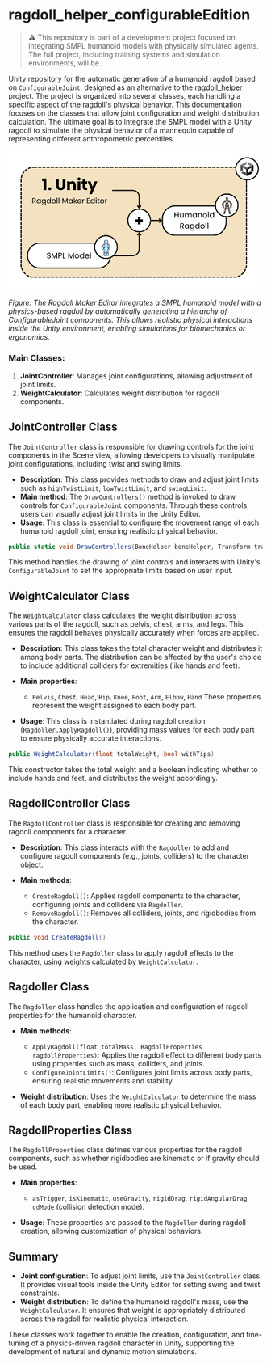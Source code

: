 # ragdoll_helper_configurableEdition

> ⚠️ This repository is part of a development project focused on integrating SMPL humanoid models with physically simulated agents. The full project, including training systems and simulation environments, will be.

Unity repository for the automatic generation of a humanoid ragdoll based on `ConfigurableJoint`, designed as an alternative to the [ragdoll\_helper](https://github.com/StasClick/ragdoll_helper?tab=License-1-ov-file) project. The project is organized into several classes, each handling a specific aspect of the ragdoll's physical behavior. This documentation focuses on the classes that allow joint configuration and weight distribution calculation. The ultimate goal is to integrate the SMPL model with a Unity ragdoll to simulate the physical behavior of a mannequin capable of representing different anthropometric percentiles.


<p align="center">
  <img src="img/integrazioneRagdollSmpl.png" alt="SMPL Model Integration" width="600"/>
</p>

*Figure: The Ragdoll Maker Editor integrates a SMPL humanoid model with a physics-based ragdoll by automatically generating a hierarchy of ConfigurableJoint components. This allows realistic physical interactions inside the Unity environment, enabling simulations for biomechanics or ergonomics.*

### Main Classes:
1. **JointController**: Manages joint configurations, allowing adjustment of joint limits.
2. **WeightCalculator**: Calculates weight distribution for ragdoll components.

## JointController Class

The `JointController` class is responsible for drawing controls for the joint components in the Scene view, allowing developers to visually manipulate joint configurations, including twist and swing limits.

- **Description**: This class provides methods to draw and adjust joint limits such as `highTwistLimit`, `lowTwistLimit`, and `swingLimit`.
- **Main method**: The `DrawControllers()` method is invoked to draw controls for `ConfigurableJoint` components. Through these controls, users can visually adjust joint limits in the Unity Editor.
- **Usage**: This class is essential to configure the movement range of each humanoid ragdoll joint, ensuring realistic physical behavior.

```csharp
public static void DrawControllers(BoneHelper boneHelper, Transform transform)
````

This method handles the drawing of joint controls and interacts with Unity's `ConfigurableJoint` to set the appropriate limits based on user input.

## WeightCalculator Class

The `WeightCalculator` class calculates the weight distribution across various parts of the ragdoll, such as pelvis, chest, arms, and legs. This ensures the ragdoll behaves physically accurately when forces are applied.

* **Description**: This class takes the total character weight and distributes it among body parts. The distribution can be affected by the user's choice to include additional colliders for extremities (like hands and feet).
* **Main properties**:

  * `Pelvis`, `Chest`, `Head`, `Hip`, `Knee`, `Foot`, `Arm`, `Elbow`, `Hand`
    These properties represent the weight assigned to each body part.
* **Usage**: This class is instantiated during ragdoll creation (`Ragdoller.ApplyRagdoll()`), providing mass values for each body part to ensure physically accurate interactions.

```csharp
public WeightCalculator(float totalWeight, bool withTips)
```

This constructor takes the total weight and a boolean indicating whether to include hands and feet, and distributes the weight accordingly.

## RagdollController Class

The `RagdollController` class is responsible for creating and removing ragdoll components for a character.

* **Description**: This class interacts with the `Ragdoller` to add and configure ragdoll components (e.g., joints, colliders) to the character object.
* **Main methods**:

  * `CreateRagdoll()`: Applies ragdoll components to the character, configuring joints and colliders via `Ragdoller`.
  * `RemoveRagdoll()`: Removes all colliders, joints, and rigidbodies from the character.

```csharp
public void CreateRagdoll()
```

This method uses the `Ragdoller` class to apply ragdoll effects to the character, using weights calculated by `WeightCalculator`.

## Ragdoller Class

The `Ragdoller` class handles the application and configuration of ragdoll properties for the humanoid character.

* **Main methods**:

  * `ApplyRagdoll(float totalMass, RagdollProperties ragdollProperties)`: Applies the ragdoll effect to different body parts using properties such as mass, colliders, and joints.
  * `ConfigureJointLimits()`: Configures joint limits across body parts, ensuring realistic movements and stability.
* **Weight distribution**: Uses the `WeightCalculator` to determine the mass of each body part, enabling more realistic physical behavior.

## RagdollProperties Class

The `RagdollProperties` class defines various properties for the ragdoll components, such as whether rigidbodies are kinematic or if gravity should be used.

* **Main properties**:

  * `asTrigger`, `isKinematic`, `useGravity`, `rigidDrag`, `rigidAngularDrag`, `cdMode` (collision detection mode).
* **Usage**: These properties are passed to the `Ragdoller` during ragdoll creation, allowing customization of physical behaviors.

## Summary

* **Joint configuration**: To adjust joint limits, use the `JointController` class. It provides visual tools inside the Unity Editor for setting swing and twist constraints.
* **Weight distribution**: To define the humanoid ragdoll's mass, use the `WeightCalculator`. It ensures that weight is appropriately distributed across the ragdoll for realistic physical interaction.

These classes work together to enable the creation, configuration, and fine-tuning of a physics-driven ragdoll character in Unity, supporting the development of natural and dynamic motion simulations.
